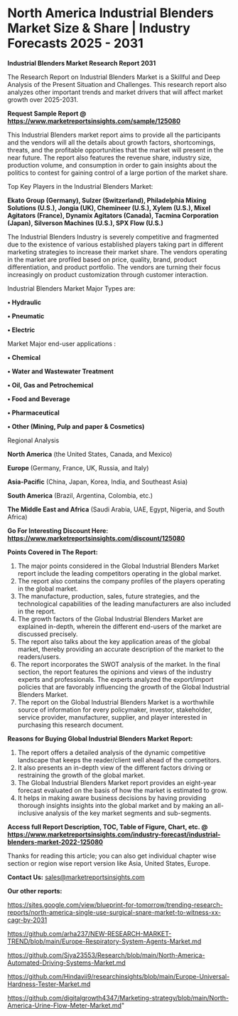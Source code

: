 # North America Industrial Blenders Market Size & Share | Industry Forecasts 2025 - 2031

<strong>Industrial Blenders Market Research Report 2031</strong>

The Research Report on Industrial Blenders Market is a Skillful and Deep Analysis of the Present Situation and Challenges. This research report also analyzes other important trends and market drivers that will affect market growth over 2025-2031.

<strong>Request Sample Report @ <a href=https://www.marketreportsinsights.com/sample/125080>https://www.marketreportsinsights.com/sample/125080</a></strong>

This Industrial Blenders market report aims to provide all the participants and the vendors will all the details about growth factors, shortcomings, threats, and the profitable opportunities that the market will present in the near future. The report also features the revenue share, industry size, production volume, and consumption in order to gain insights about the politics to contest for gaining control of a large portion of the market share.

Top Key Players in the Industrial Blenders Market:

<strong>Ekato Group (Germany), Sulzer (Switzerland), Philadelphia Mixing Solutions (U.S.), Jongia (UK), Chemineer (U.S.), Xylem (U.S.), Mixel Agitators (France), Dynamix Agitators (Canada), Tacmina Corporation (Japan), Silverson Machines (U.S.), SPX Flow (U.S.)</strong>

The Industrial Blenders Industry is severely competitive and fragmented due to the existence of various established players taking part in different marketing strategies to increase their market share. The vendors operating in the market are profiled based on price, quality, brand, product differentiation, and product portfolio. The vendors are turning their focus increasingly on product customization through customer interaction.

Industrial Blenders Market Major Types are:

<strong>• Hydraulic

• Pneumatic

• Electric</strong>

Market Major end-user applications :

<strong>• Chemical

• Water and Wastewater Treatment

• Oil, Gas and Petrochemical

• Food and Beverage

• Pharmaceutical

• Other (Mining, Pulp and paper & Cosmetics)</strong>

Regional Analysis

</u><strong><b>North America</b></strong> (the United States, Canada, and Mexico)

<strong><b>Europe </b></strong>(Germany, France, UK, Russia, and Italy)

<strong><b>Asia-Pacific</b></strong> (China, Japan, Korea, India, and Southeast Asia)

<strong><b>South America</b></strong> (Brazil, Argentina, Colombia, etc.)

<strong><b>The Middle East and Africa</b></strong> (Saudi Arabia, UAE, Egypt, Nigeria, and South Africa)

<strong>Go For Interesting Discount Here: <a href=https://www.marketreportsinsights.com/discount/125080>https://www.marketreportsinsights.com/discount/125080</a></strong>

<strong>Points Covered in The Report:</strong>
<ol>
  <li>The major points considered in the Global Industrial Blenders Market report include the leading competitors operating in the global market.</li>
  <li>The report also contains the company profiles of the players operating in the global market.</li>
  <li>The manufacture, production, sales, future strategies, and the technological capabilities of the leading manufacturers are also included in the report.</li>
  <li>The growth factors of the Global Industrial Blenders Market are explained in-depth, wherein the different end-users of the market are discussed precisely.</li>
  <li>The report also talks about the key application areas of the global market, thereby providing an accurate description of the market to the readers/users.</li>
  <li>The report incorporates the SWOT analysis of the market. In the final section, the report features the opinions and views of the industry experts and professionals. The experts analyzed the export/import policies that are favorably influencing the growth of the Global Industrial Blenders Market.</li>
  <li>The report on the Global Industrial Blenders Market is a worthwhile source of information for every policymaker, investor, stakeholder, service provider, manufacturer, supplier, and player interested in purchasing this research document.</li>
</ol>
<strong>Reasons for Buying Global Industrial Blenders Market Report:</strong>

<ol>
  <li>The report offers a detailed analysis of the dynamic competitive landscape that keeps the reader/client well ahead of the competitors.</li>
  <li>It also presents an in-depth view of the different factors driving or restraining the growth of the global market.</li>
  <li>The Global Industrial Blenders Market report provides an eight-year forecast evaluated on the basis of how the market is estimated to grow.</li>
  <li>It helps in making aware business decisions by having providing thorough insights insights into the global market and by making an all-inclusive analysis of the key market segments and sub-segments.</li>
</ol>
<strong>Access full Report Description, TOC, Table of Figure, Chart, etc. @ <a href=https://www.marketreportsinsights.com/industry-forecast/industrial-blenders-market-2022-125080>https://www.marketreportsinsights.com/industry-forecast/industrial-blenders-market-2022-125080</a></strong>


Thanks for reading this article; you can also get individual chapter wise section or region wise report version like Asia, United States, Europe.

<strong>Contact Us:</strong>
sales@marketreportsinsights.com

<strong>Our other reports:</strong>

<a href=https://sites.google.com/view/blueprint-for-tomorrow/trending-research-reports/north-america-single-use-surgical-snare-market-to-witness-xx-cagr-by-2031>https://sites.google.com/view/blueprint-for-tomorrow/trending-research-reports/north-america-single-use-surgical-snare-market-to-witness-xx-cagr-by-2031</a>

<a href=https://github.com/arha237/NEW-RESEARCH-MARKET-TREND/blob/main/Europe-Respiratory-System-Agents-Market.md>https://github.com/arha237/NEW-RESEARCH-MARKET-TREND/blob/main/Europe-Respiratory-System-Agents-Market.md</a>

<a href=https://github.com/Siya23553/Research/blob/main/North-America-Automated-Driving-Systems-Market.md>https://github.com/Siya23553/Research/blob/main/North-America-Automated-Driving-Systems-Market.md</a>

<a href=https://github.com/Hindavii9/researchinsights/blob/main/Europe-Universal-Hardness-Tester-Market.md>https://github.com/Hindavii9/researchinsights/blob/main/Europe-Universal-Hardness-Tester-Market.md</a>

<a href=https://github.com/digitalgrowth4347/Marketing-strategy/blob/main/North-America-Urine-Flow-Meter-Market.md>https://github.com/digitalgrowth4347/Marketing-strategy/blob/main/North-America-Urine-Flow-Meter-Market.md</a>"
